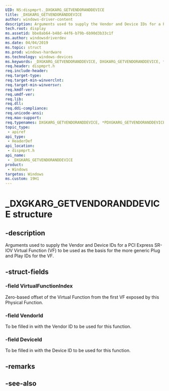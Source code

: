 ```yaml
---
UID: NS:dispmprt._DXGKARG_GETVENDORANDDEVICE
title: _DXGKARG_GETVENDORANDDEVICE
author: windows-driver-content
description: Arguments used to supply the Vendor and Device IDs for a PCI Express SR-IOV Virtual Function (VF) to be used as the basis for the more generic Plug and Play IDs for the VF.
tech.root: display
ms.assetid: bbe8ab64-b48d-44f6-b79b-6b90d3b33c1f
ms.author: windowsdriverdev
ms.date: 04/04/2019 
ms.topic: struct
ms.prod: windows-hardware
ms.technology: windows-devices
ms.keywords: _DXGKARG_GETVENDORANDDEVICE, DXGKARG_GETVENDORANDDEVICE, *PDXGKARG_GETVENDORANDDEVICE, 
req.header: dispmprt.h
req.include-header:
req.target-type:
req.target-min-winverclnt: 
req.target-min-winversvr:
req.kmdf-ver:
req.umdf-ver:
req.lib:
req.dll:
req.ddi-compliance:
req.unicode-ansi:
req.max-support:
req.typenames: DXGKARG_GETVENDORANDDEVICE, *PDXGKARG_GETVENDORANDDEVICE
topic_type: 
 - apiref
api_type: 
 - HeaderDef
api_location: 
 - dispmprt.h
api_name: 
 - _DXGKARG_GETVENDORANDDEVICE
product: 
 - Windows
targetos: Windows
ms.custom: 19H1
---
```


# _DXGKARG_GETVENDORANDDEVICE structure

## -description

Arguments used to supply the Vendor and Device IDs for a PCI Express SR-IOV Virtual Function (VF) to be used as the basis for the more generic Plug and Play IDs for the VF.

## -struct-fields

### -field VirtualFunctionIndex

Zero-based offset of the Virtual Function from the first VF exposed by this Physical Function.

### -field VendorId

To be filled in with the Vendor ID to be used for this function.

### -field DeviceId
 
To be filled in with the Device ID to be used for this function.

## -remarks

## -see-also
